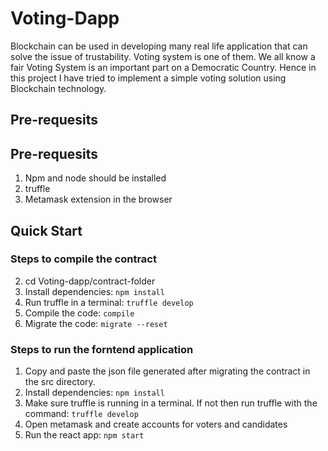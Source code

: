 # Voting-Dapp

Blockchain can be used in developing many real life application that can solve the issue of trustability. Voting system is one of them. We all know a fair Voting System
is an important part on a Democratic Country. Hence in this project I have tried to implement a simple voting solution using Blockchain technology.

## Pre-requesits
## Pre-requesits
1. Npm and node should be installed
2. truffle 
3. Metamask extension in the browser

## Quick Start

### Steps to compile the contract

2. cd Voting-dapp/contract-folder
3. Install dependencies: `npm install`
4. Run truffle in a terminal: `truffle develop`
5. Compile the code: `compile`
6. Migrate the code: `migrate --reset`

### Steps to run the forntend application
1. Copy and paste the json file generated after migrating the contract in the src directory.
2. Install dependencies: `npm install`
3. Make sure truffle is running in a terminal. If not then run truffle with the command: `truffle develop`
4. Open metamask and create accounts for voters and candidates
5. Run the react app: `npm start`


